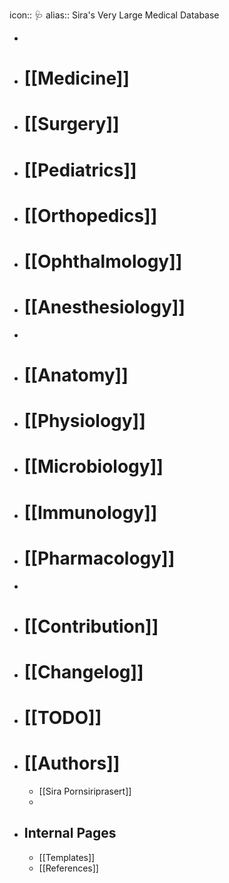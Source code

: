 icon:: 🩺
alias:: Sira's Very Large Medical Database

-
- # [[Medicine]]
- # [[Surgery]]
- # [[Pediatrics]]
- # [[Orthopedics]]
- # [[Ophthalmology]]
- # [[Anesthesiology]]
-
- # [[Anatomy]]
- # [[Physiology]]
- # [[Microbiology]]
- # [[Immunology]]
- # [[Pharmacology]]
-
- # [[Contribution]]
- # [[Changelog]]
- # [[TODO]]
- # [[Authors]]
	- [[Sira Pornsiriprasert]]
	-
- ## Internal Pages
	- [[Templates]]
	- [[References]]